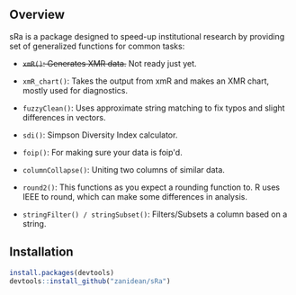 Overview
---------

sRa is a package designed to speed-up institutional research by providing set of generalized functions for common tasks:


- ~~`xmR()`: Generates XMR data.~~ Not ready just yet.

- `xmR_chart()`: Takes the output from xmR and makes an XMR chart, mostly used for diagnostics.

- `fuzzyClean()`: Uses approximate string matching to fix typos and slight differences in vectors.

- `sdi()`: Simpson Diversity Index calculator.

- `foip()`: For making sure your data is foip'd.

- `columnCollapse()`: Uniting two columns of similar data.

- `round2()`: This functions as you expect a rounding function to. R uses IEEE to round, which can make some differences in analysis.

- `stringFilter() / stringSubset()`: Filters/Subsets a column based on a string.


Installation
------------
``` R
install.packages(devtools)
devtools::install_github("zanidean/sRa")
```
